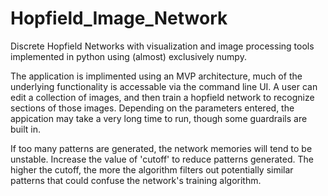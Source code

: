 # Hopfield_Image_Network
Discrete Hopfield Networks with visualization and image processing tools implemented in python using
(almost) exclusively numpy.

The application is implimented using an MVP architecture, much of the underlying functionality is
accessable via the command line UI. A user can edit a collection of images, and then train a hopfield
network to recognize sections of those images. Depending on the parameters entered, the appication may
take a very long time to run, though some guardrails are built in.

If too many patterns are generated, the network memories will tend to be unstable. Increase the
value of 'cutoff' to reduce patterns generated. The higher the cutoff, the more the algorithm
filters out potentially similar patterns that could confuse the network's training algorithm.
